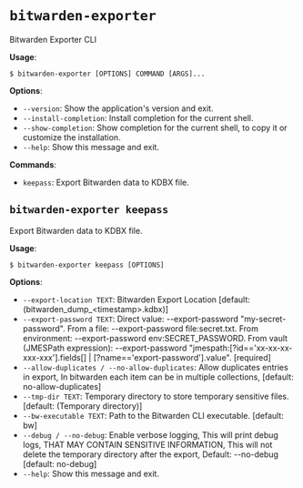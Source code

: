 # `bitwarden-exporter`

Bitwarden Exporter CLI

**Usage**:

```console
$ bitwarden-exporter [OPTIONS] COMMAND [ARGS]...
```

**Options**:

* `--version`: Show the application&#x27;s version and exit.
* `--install-completion`: Install completion for the current shell.
* `--show-completion`: Show completion for the current shell, to copy it or customize the installation.
* `--help`: Show this message and exit.

**Commands**:

* `keepass`: Export Bitwarden data to KDBX file.

## `bitwarden-exporter keepass`

Export Bitwarden data to KDBX file.

**Usage**:

```console
$ bitwarden-exporter keepass [OPTIONS]
```

**Options**:

* `--export-location TEXT`: Bitwarden Export Location  [default: (bitwarden_dump_&lt;timestamp&gt;.kdbx)]
* `--export-password TEXT`: Direct value: --export-password &quot;my-secret-password&quot;.
From a file: --export-password file:secret.txt.
From environment: --export-password env:SECRET_PASSWORD.
From vault (JMESPath expression): --export-password &quot;jmespath:[?id==&#x27;xx-xx-xx-xxx-xxx&#x27;].fields[] | [?name==&#x27;export-password&#x27;].value&quot;.  [required]
* `--allow-duplicates / --no-allow-duplicates`: Allow duplicates entries in export, In bitwarden each item can be in multiple collections,  [default: no-allow-duplicates]
* `--tmp-dir TEXT`: Temporary directory to store temporary sensitive files.  [default: (Temporary directory)]
* `--bw-executable TEXT`: Path to the Bitwarden CLI executable.  [default: bw]
* `--debug / --no-debug`: Enable verbose logging, This will print debug logs, THAT MAY CONTAIN SENSITIVE INFORMATION,
This will not delete the temporary directory after the export, Default: --no-debug  [default: no-debug]
* `--help`: Show this message and exit.
